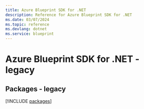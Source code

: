 ```yaml
---
title: Azure Blueprint SDK for .NET
description: Reference for Azure Blueprint SDK for .NET
ms.date: 03/07/2024
ms.topic: reference
ms.devlang: dotnet
ms.service: blueprint
---
```

# Azure Blueprint SDK for .NET - legacy
## Packages - legacy
[!INCLUDE [packages](blueprint-index.md)]